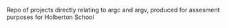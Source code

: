 Repo of projects directly relating to argc and argv, produced for assesment purposes for Holberton School